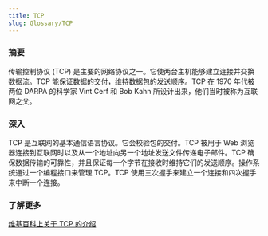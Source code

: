 ```yaml
---
title: TCP
slug: Glossary/TCP
---
```


### **摘要**

传输控制协议 (TCP) 是主要的网络协议之一。它使两台主机能够建立连接并交换数据流。TCP 能保证数据的交付，维持数据包的发送顺序。TCP 在 1970 年代被两位 DARPA 的科学家 Vint Cerf 和 Bob Kahn 所设计出来，他们当时被称为互联网之父。

### **深入**

TCP 是互联网的基本通信语言协议。它会校验包的交付。TCP 被用于 Web 浏览器连接到互联网时以及从一个地址向另一个地址发送文件传递电子邮件。TCP 确保数据传输的可靠性，并且保证每一个字节在接收时维持它们的发送顺序。操作系统通过一个编程接口来管理 TCP。TCP 使用三次握手来建立一个连接和四次握手来中断一个连接。

### **了解更多**

[维基百科上关于 TCP 的介绍](https://en.wikipedia.org/wiki/Transmission_Control_Protocol)
